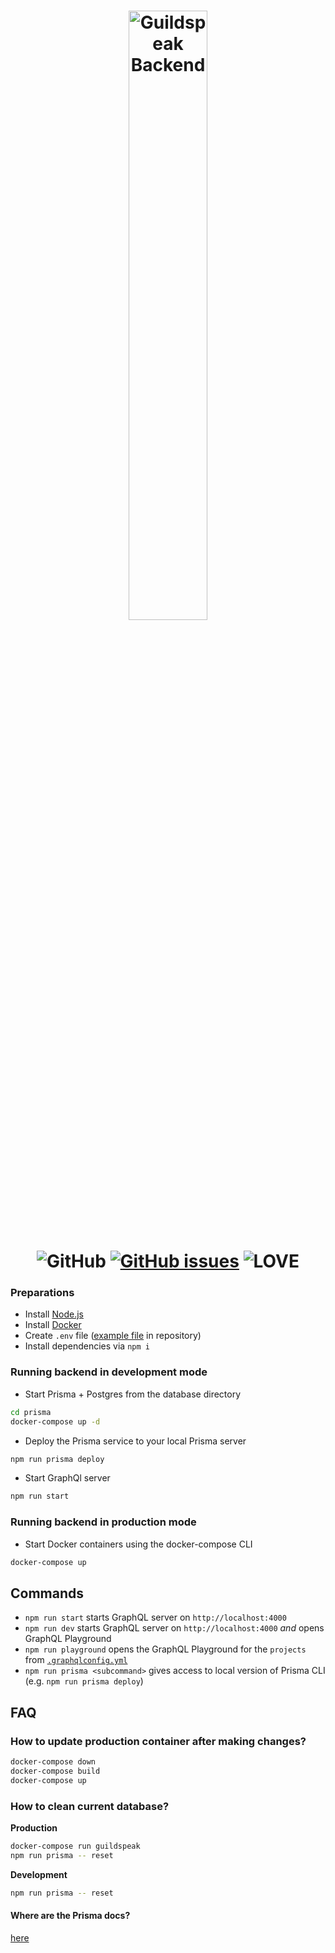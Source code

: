 <p align="center">
  <h1 align="center">
    <img src="https://cdn.rawgit.com/guildspeak/branding/cdn/SVG/icon-backend.svg" width="50%" alt="Guildspeak Backend"/><br/><br/>
     <img src="https://img.shields.io/github/license/guildspeak/guildspeak-backend.svg?style=for-the-badge" alt="GitHub"/>
     <a href="https://github.com/guildspeak/guildspeak-backend/issues"><img src="https://img.shields.io/github/issues/guildspeak/guildspeak-backend.svg?style=for-the-badge" alt="GitHub issues" /></a>
     <img src="https://img.shields.io/badge/Built%20with-%E2%9D%A4%20LOVE-red.svg?longCache=true&amp;style=for-the-badge" alt="LOVE" />
  </h1>
</p>

### Preparations

- Install [Node.js](https://nodejs.org/en/download/)
- Install [Docker](https://www.docker.com/get-started)
- Create `.env` file ([example file](./.env.example) in repository)
- Install dependencies via `npm i`

### Running backend in development mode

- Start Prisma + Postgres from the database directory

```bash
cd prisma
docker-compose up -d
```

- Deploy the Prisma service to your local Prisma server

```bash
npm run prisma deploy
```

- Start GraphQl server

```bash
npm run start
```

### Running backend in production mode

- Start Docker containers using the docker-compose CLI

```bash
docker-compose up
```

## Commands

- `npm run start` starts GraphQL server on `http://localhost:4000`
- `npm run dev` starts GraphQL server on `http://localhost:4000` _and_ opens GraphQL Playground
- `npm run playground` opens the GraphQL Playground for the `projects` from [`.graphqlconfig.yml`](./.graphqlconfig.yml)
- `npm run prisma <subcommand>` gives access to local version of Prisma CLI (e.g. `npm run prisma deploy`)

## FAQ

### How to update production container after making changes?

```bash
docker-compose down
docker-compose build
docker-compose up
```

### How to clean current database?

**Production**

```bash
docker-compose run guildspeak
npm run prisma -- reset
```

**Development**

```bash
npm run prisma -- reset
```

#### Where are the Prisma docs?

[here](https://www.prisma.io/docs)
